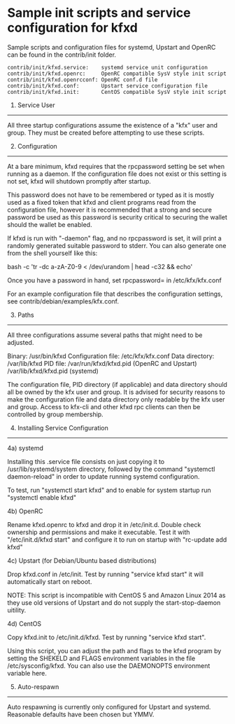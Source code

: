 Sample init scripts and service configuration for kfxd
==========================================================

Sample scripts and configuration files for systemd, Upstart and OpenRC
can be found in the contrib/init folder.

    contrib/init/kfxd.service:    systemd service unit configuration
    contrib/init/kfxd.openrc:     OpenRC compatible SysV style init script
    contrib/init/kfxd.openrcconf: OpenRC conf.d file
    contrib/init/kfxd.conf:       Upstart service configuration file
    contrib/init/kfxd.init:       CentOS compatible SysV style init script

1. Service User
---------------------------------

All three startup configurations assume the existence of a "kfx" user
and group.  They must be created before attempting to use these scripts.

2. Configuration
---------------------------------

At a bare minimum, kfxd requires that the rpcpassword setting be set
when running as a daemon.  If the configuration file does not exist or this
setting is not set, kfxd will shutdown promptly after startup.

This password does not have to be remembered or typed as it is mostly used
as a fixed token that kfxd and client programs read from the configuration
file, however it is recommended that a strong and secure password be used
as this password is security critical to securing the wallet should the
wallet be enabled.

If kfxd is run with "-daemon" flag, and no rpcpassword is set, it will
print a randomly generated suitable password to stderr.  You can also
generate one from the shell yourself like this:

bash -c 'tr -dc a-zA-Z0-9 < /dev/urandom | head -c32 && echo'

Once you have a password in hand, set rpcpassword= in /etc/kfx/kfx.conf

For an example configuration file that describes the configuration settings,
see contrib/debian/examples/kfx.conf.

3. Paths
---------------------------------

All three configurations assume several paths that might need to be adjusted.

Binary:              /usr/bin/kfxd
Configuration file:  /etc/kfx/kfx.conf
Data directory:      /var/lib/kfxd
PID file:            /var/run/kfxd/kfxd.pid (OpenRC and Upstart)
                     /var/lib/kfxd/kfxd.pid (systemd)

The configuration file, PID directory (if applicable) and data directory
should all be owned by the kfx user and group.  It is advised for security
reasons to make the configuration file and data directory only readable by the
kfx user and group.  Access to kfx-cli and other kfxd rpc clients
can then be controlled by group membership.

4. Installing Service Configuration
-----------------------------------

4a) systemd

Installing this .service file consists on just copying it to
/usr/lib/systemd/system directory, followed by the command
"systemctl daemon-reload" in order to update running systemd configuration.

To test, run "systemctl start kfxd" and to enable for system startup run
"systemctl enable kfxd"

4b) OpenRC

Rename kfxd.openrc to kfxd and drop it in /etc/init.d.  Double
check ownership and permissions and make it executable.  Test it with
"/etc/init.d/kfxd start" and configure it to run on startup with
"rc-update add kfxd"

4c) Upstart (for Debian/Ubuntu based distributions)

Drop kfxd.conf in /etc/init.  Test by running "service kfxd start"
it will automatically start on reboot.

NOTE: This script is incompatible with CentOS 5 and Amazon Linux 2014 as they
use old versions of Upstart and do not supply the start-stop-daemon uitility.

4d) CentOS

Copy kfxd.init to /etc/init.d/kfxd. Test by running "service kfxd start".

Using this script, you can adjust the path and flags to the kfxd program by
setting the SHEKELD and FLAGS environment variables in the file
/etc/sysconfig/kfxd. You can also use the DAEMONOPTS environment variable here.

5. Auto-respawn
-----------------------------------

Auto respawning is currently only configured for Upstart and systemd.
Reasonable defaults have been chosen but YMMV.
